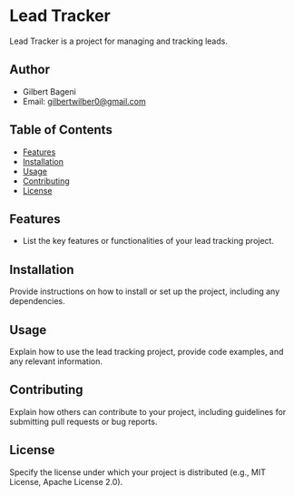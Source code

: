 # Lead Tracker

Lead Tracker is a project for managing and tracking leads.

## Author

- Gilbert Bageni
- Email: gilbertwilber0@gmail.com

## Table of Contents

- [Features](#features)
- [Installation](#installation)
- [Usage](#usage)
- [Contributing](#contributing)
- [License](#license)

## Features

- List the key features or functionalities of your lead tracking project.

## Installation

Provide instructions on how to install or set up the project, including any dependencies.

## Usage

Explain how to use the lead tracking project, provide code examples, and any relevant information.

## Contributing

Explain how others can contribute to your project, including guidelines for submitting pull requests or bug reports.

## License

Specify the license under which your project is distributed (e.g., MIT License, Apache License 2.0).
